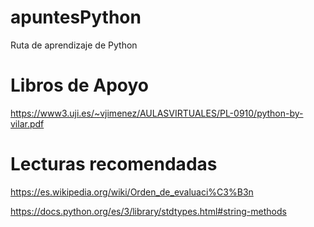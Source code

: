# apuntesPython
Ruta de aprendizaje de Python

# Libros de Apoyo
https://www3.uji.es/~vjimenez/AULASVIRTUALES/PL-0910/python-by-vilar.pdf

# Lecturas recomendadas
https://es.wikipedia.org/wiki/Orden_de_evaluaci%C3%B3n

https://docs.python.org/es/3/library/stdtypes.html#string-methods
